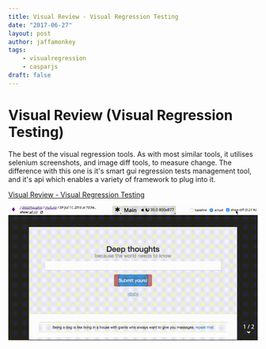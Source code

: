 ```yaml
---
title: Visual Review - Visual Regression Testing
date: "2017-06-27"
layout: post
author: jaffamonkey
tags:
    - visualregression
    - casparjs
draft: false
---
```


# Visual Review (Visual Regression Testing)

<p>The best of the visual regression tools. As with most similar tools, it utilises selenium screenshots, and image diff tools, to measure change. The difference with this one is it's smart gui regression tests management tool, and it's api which enables a variety of framework to plug into it. 

[Visual Review - Visual Regression Testing](https://github.com/xebia/VisualReview) 

![VisualReview.app](./img/visualReview.gif)